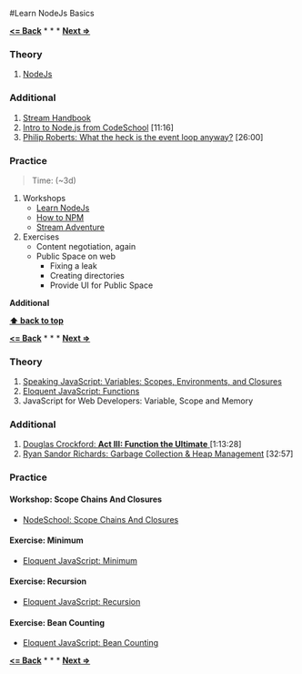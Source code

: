 #Learn NodeJs Basics

**[<= Back](../../07-project-your-game/project-your-game.md)**		*	*	*	**[Next =>](../01-project-skill-sharing.md)**

### Theory

1. [NodeJs](http://eloquentjavascript.net/20_node.html)

### Additional

1. [Stream Handbook](https://github.com/substack/stream-handbook)
1. [Intro to Node.js from CodeSchool](https://www.youtube.com/watch?v=GJmFG4ffJZU) [11:16]
1. [Philip Roberts: What the heck is the event loop anyway?](http://2014.jsconf.eu/speakers/philip-roberts-what-the-heck-is-the-event-loop-anyway.html) [26:00]


### Practice

> Time: (~3d)

1. Workshops
    * [Learn NodeJs](https://github.com/workshopper/learnyounode)
    * [How to NPM](https://github.com/npm/how-to-npm)
    * [Stream Adventure](https://github.com/substack/stream-adventure)
1. Exercises  
    * Content negotiation, again
    * Public Space on web
        * Fixing a leak
        * Creating directories
        * Provide UI for Public Space

**Additional**


**[⬆ back to top](#table-of-contents)**

**[<= Back](../../07-project-your-game/project-your-game.md)**		*	*	*	**[Next =>](../01-project-skill-sharing.md)**



### Theory

1. [Speaking JavaScript: Variables: Scopes, Environments, and Closures](http://speakingjs.com/es5/ch16.html)
1. [Eloquent JavaScript: Functions](http://eloquentjavascript.net/03_functions.html)
1. JavaScript for Web Developers: Variable, Scope and Memory

### Additional

1. [Douglas Crockford: **Act III: Function the Ultimate** ](https://www.youtube.com/watch?v=ya4UHuXNygM)[1:13:28]
1. [Ryan Sandor Richards: Garbage Collection & Heap Management](http://vimeo.com/45140516) [32:57]


### Practice

#### Workshop: Scope Chains And Closures
 
* [NodeSchool: Scope Chains And Closures](https://github.com/jesstelford/scope-chains-closures)

#### Exercise: Minimum

* [Eloquent JavaScript: Minimum](http://eloquentjavascript.net/03_functions.html#h_XTmO7z7MPq)

#### Exercise: Recursion

* [Eloquent JavaScript: Recursion](http://eloquentjavascript.net//03_functions.html#p_iDq2OgBOGw)

#### Exercise: Bean Counting

* [Eloquent JavaScript: Bean Counting](http://eloquentjavascript.net/03_functions.html#h_XTmO7z7MPq)


**[<= Back](../01-language-basics/language-basics.md)**		*	*	*	**[Next =>](../03-data-structures/data-structures.md)**





